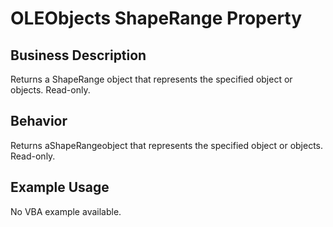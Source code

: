 # OLEObjects ShapeRange Property

## Business Description
Returns a ShapeRange object that represents the specified object or objects. Read-only.

## Behavior
Returns aShapeRangeobject that represents the specified object or objects. Read-only.

## Example Usage
No VBA example available.
